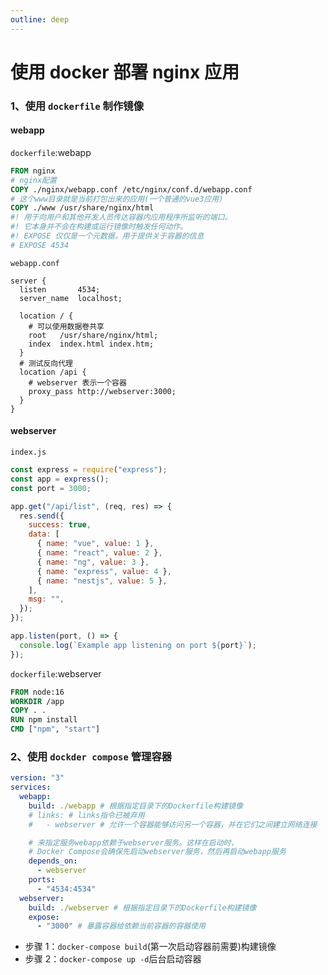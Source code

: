 ```yaml
---
outline: deep
---
```

# 使用 docker 部署 nginx 应用

### 1、使用 `dockerfile` 制作镜像

#### webapp

`dockerfile`:webapp

```dockerfile
FROM nginx
# nginx配置
COPY ./nginx/webapp.conf /etc/nginx/conf.d/webapp.conf
# 这个www目录就是当前打包出来的应用(一个普通的vue3应用)
COPY ./www /usr/share/nginx/html
#! 用于向用户和其他开发人员传达容器内应用程序所监听的端口。
#! 它本身并不会在构建或运行镜像时触发任何动作。
#! EXPOSE 仅仅是一个元数据，用于提供关于容器的信息
# EXPOSE 4534
```

`webapp.conf`

```nginx
server {
  listen       4534;
  server_name  localhost;

  location / {
    # 可以使用数据卷共享
    root   /usr/share/nginx/html;
    index  index.html index.htm;
  }
  # 测试反向代理
  location /api {
    # webserver 表示一个容器
    proxy_pass http://webserver:3000;
  }
}
```

#### webserver

`index.js`

```js
const express = require("express");
const app = express();
const port = 3000;

app.get("/api/list", (req, res) => {
  res.send({
    success: true,
    data: [
      { name: "vue", value: 1 },
      { name: "react", value: 2 },
      { name: "ng", value: 3 },
      { name: "express", value: 4 },
      { name: "nestjs", value: 5 },
    ],
    msg: "",
  });
});

app.listen(port, () => {
  console.log(`Example app listening on port ${port}`);
});
```

`dockerfile`:webserver

```dockerfile
FROM node:16
WORKDIR /app
COPY . .
RUN npm install
CMD ["npm", "start"]
```

### 2、使用 `dockder compose` 管理容器

```yml
version: "3"
services:
  webapp:
    build: ./webapp # 根据指定目录下的Dockerfile构建镜像
    # links: # links指令已被弃用
    #   - webserver # 允许一个容器能够访问另一个容器，并在它们之间建立网络连接

    # 来指定服务webapp依赖于webserver服务。这样在启动时，
    # Docker Compose会确保先启动webserver服务，然后再启动webapp服务
    depends_on:
      - webserver
    ports:
      - "4534:4534"
  webserver:
    build: ./webserver # 根据指定目录下的Dockerfile构建镜像
    expose:
      - "3000" # 暴露容器给依赖当前容器的容器使用
```

- 步骤 1：`docker-compose build`(第一次启动容器前需要)构建镜像
- 步骤 2：`docker-compose up -d`后台启动容器
